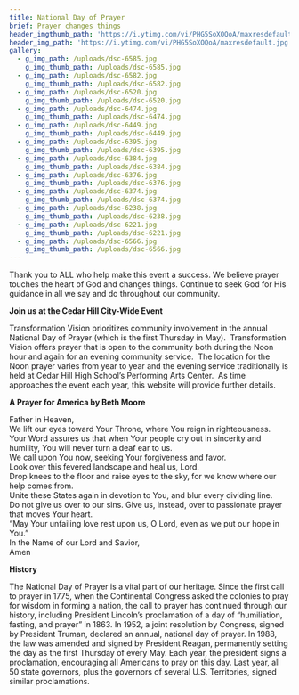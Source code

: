 ```yaml
---
title: National Day of Prayer
brief: Prayer changes things
header_imgthumb_path: 'https://i.ytimg.com/vi/PHG5SoXOQoA/maxresdefault.jpg'
header_img_path: 'https://i.ytimg.com/vi/PHG5SoXOQoA/maxresdefault.jpg'
gallery:
  - g_img_path: /uploads/dsc-6585.jpg
    g_img_thumb_path: /uploads/dsc-6585.jpg
  - g_img_path: /uploads/dsc-6582.jpg
    g_img_thumb_path: /uploads/dsc-6582.jpg
  - g_img_path: /uploads/dsc-6520.jpg
    g_img_thumb_path: /uploads/dsc-6520.jpg
  - g_img_path: /uploads/dsc-6474.jpg
    g_img_thumb_path: /uploads/dsc-6474.jpg
  - g_img_path: /uploads/dsc-6449.jpg
    g_img_thumb_path: /uploads/dsc-6449.jpg
  - g_img_path: /uploads/dsc-6395.jpg
    g_img_thumb_path: /uploads/dsc-6395.jpg
  - g_img_path: /uploads/dsc-6384.jpg
    g_img_thumb_path: /uploads/dsc-6384.jpg
  - g_img_path: /uploads/dsc-6376.jpg
    g_img_thumb_path: /uploads/dsc-6376.jpg
  - g_img_path: /uploads/dsc-6374.jpg
    g_img_thumb_path: /uploads/dsc-6374.jpg
  - g_img_path: /uploads/dsc-6238.jpg
    g_img_thumb_path: /uploads/dsc-6238.jpg
  - g_img_path: /uploads/dsc-6221.jpg
    g_img_thumb_path: /uploads/dsc-6221.jpg
  - g_img_path: /uploads/dsc-6566.jpg
    g_img_thumb_path: /uploads/dsc-6566.jpg
---
```



Thank you to ALL who help make this event a success. We believe prayer touches the heart of God and changes things. Continue to seek God for His guidance in all we say and do throughout our community.

**Join us at the Cedar Hill City-Wide Event**

Transformation Vision prioritizes community involvement in the annual National Day of Prayer (which is the first Thursday in May).  Transformation Vision offers prayer that is open to the community both during the Noon hour and again for an evening community service.  The location for the Noon prayer varies from year to year and the evening service traditionally is held at Cedar Hill High School’s Performing Arts Center.  As time approaches the event each year, this website will provide further details.

**A Prayer for America by Beth Moore**

Father in Heaven,
<br>We lift our eyes toward Your Throne, where You reign in righteousness.
<br>Your Word assures us that when Your people cry out in sincerity and humility, You will never turn a deaf ear to us.
<br>We call upon You now, seeking Your forgiveness and favor.
<br>Look over this fevered landscape and heal us, Lord.
<br>Drop knees to the floor and raise eyes to the sky, for we know where our help comes from.
<br>Unite these States again in devotion to You, and blur every dividing line.
<br>Do not give us over to our sins. Give us, instead, over to passionate prayer that moves Your heart.
<br>“May Your unfailing love rest upon us, O Lord, even as we put our hope in You.”
<br>In the Name of our Lord and Savior,
<br>Amen

**History**

The National Day of Prayer is a vital part of our heritage. Since the first call to prayer in 1775, when the Continental Congress asked the colonies to pray for wisdom in forming a nation, the call to prayer has continued through our history, including President Lincoln’s proclamation of a day of “humiliation, fasting, and prayer” in 1863. In 1952, a joint resolution by Congress, signed by President Truman, declared an annual, national day of prayer. In 1988, the law was amended and signed by President Reagan, permanently setting the day as the first Thursday of every May. Each year, the president signs a proclamation, encouraging all Americans to pray on this day. Last year, all 50 state governors, plus the governors of several U.S. Territories, signed similar proclamations.